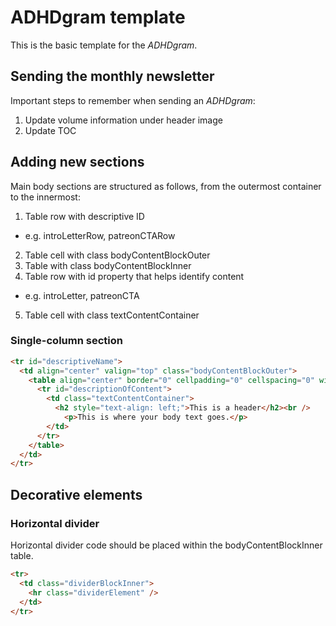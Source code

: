 # ADHDgram template

This is the basic template for the _ADHDgram_.

## Sending the monthly newsletter
Important steps to remember when sending an _ADHDgram_:
1. Update volume information under header image
2. Update TOC

## Adding new sections
Main body sections are structured as follows, from the outermost container to the innermost:
1. Table row with descriptive ID
* e.g. introLetterRow, patreonCTARow
2. Table cell with class bodyContentBlockOuter
3. Table with class bodyContentBlockInner
4. Table row with id property that helps identify content
* e.g. introLetter, patreonCTA
5. Table cell with class textContentContainer

### Single-column section

```html
<tr id="descriptiveName">
  <td align="center" valign="top" class="bodyContentBlockOuter">
    <table align="center" border="0" cellpadding="0" cellspacing="0" width="100%" class="bodyContentBlockInner">
      <tr id="descriptionOfContent">
        <td class="textContentContainer">
          <h2 style="text-align: left;">This is a header</h2><br />
            <p>This is where your body text goes.</p>
        </td>
      </tr>
    </table>
  </td>
</tr>
```

## Decorative elements

### Horizontal divider
Horizontal divider code should be placed within the bodyContentBlockInner table.
```html
<tr>
  <td class="dividerBlockInner">
    <hr class="dividerElement" />
  </td>
</tr>
```
